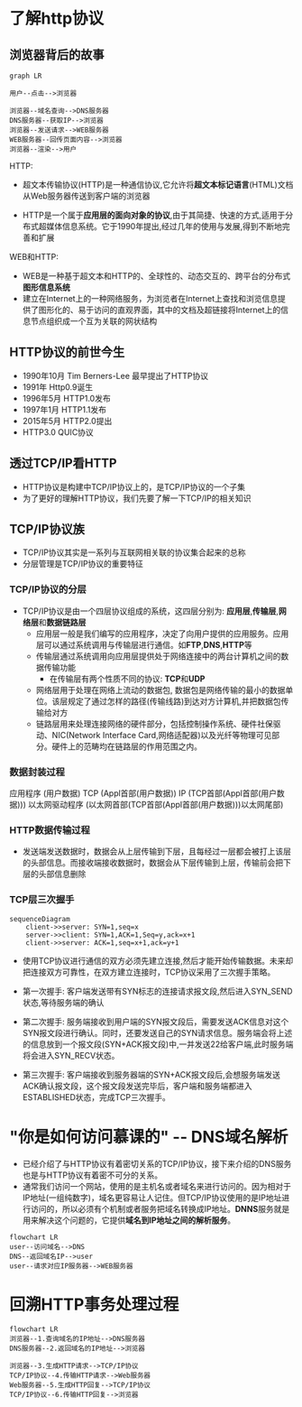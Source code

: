 # 了解http协议
  
## 浏览器背后的故事

```mermaid
graph LR

用户--点击-->浏览器

浏览器--域名查询-->DNS服务器
DNS服务器--获取IP-->浏览器
浏览器--发送请求-->WEB服务器
WEB服务器--回传页面内容-->浏览器
浏览器--渲染-->用户
```

HTTP:

- 超文本传输协议(HTTP)是一种通信协议,它允许将**超文本标记语言**(HTML)文档从Web服务器传送到客户端的浏览器

- HTTP是一个属于**应用层的面向对象的协议**,由于其简捷、快速的方式,适用于分布式超媒体信息系统。它于1990年提出,经过几年的使用与发展,得到不断地完善和扩展

WEB和HTTP:

-  WEB是一种基于超文本和HTTP的、全球性的、动态交互的、跨平台的分布式**图形信息系统**
-  建立在Internet上的一种网络服务，为浏览者在Internet上查找和浏览信息提供了图形化的、易于访问的直观界面，其中的文档及超链接将Internet上的信息节点组织成一个互为关联的网状结构

## HTTP协议的前世今生

- 1990年10月 Tim Berners-Lee 最早提出了HTTP协议
- 1991年     Http0.9诞生
- 1996年5月  HTTP1.0发布
- 1997年1月  HTTP1.1发布
- 2015年5月  HTTP2.0提出
- HTTP3.0 QUIC协议


## 透过TCP/IP看HTTP

- HTTP协议是构建中TCP/IP协议上的，是TCP/IP协议的一个子集
- 为了更好的理解HTTP协议，我们先要了解一下TCP/IP的相关知识

## TCP/IP协议族

- TCP/IP协议其实是一系列与互联网相关联的协议集合起来的总称
- 分层管理是TCP/IP协议的重要特征

### TCP/IP协议的分层

- TCP/IP协议是由一个四层协议组成的系统，这四层分别为: **应用层**,**传输层**,**网络层**和**数据链路层**
  - 应用层一般是我们编写的应用程序，决定了向用户提供的应用服务。应用层可以通过系统调用与传输层进行通信。如**FTP**,**DNS**,**HTTP**等
  - 传输层通过系统调用向应用层提供处于网络连接中的两台计算机之间的数据传输功能
    - 在传输层有两个性质不同的协议: **TCP**和**UDP**
  - 网络层用于处理在网络上流动的数据包, 数据包是网络传输的最小的数据单位。该层规定了通过怎样的路径(传输线路)到达对方计算机,并把数据包传输给对方
  - 链路层用来处理连接网络的硬件部分，包括控制操作系统、硬件社保驱动、NIC(Network Interface Card,网络适配器)以及光纤等物理可见部分。硬件上的范畴均在链路层的作用范围之内。

### 数据封装过程

应用程序        (用户数据)
TCP             (Appl首部(用户数据))
IP              (TCP首部(Appl首部(用户数据)))
以太网驱动程序   (以太网首部(TCP首部(Appl首部(用户数据)))以太网尾部)

### HTTP数据传输过程

- 发送端发送数据时，数据会从上层传输到下层，且每经过一层都会被打上该层的头部信息。而接收端接收数据时，数据会从下层传输到上层，传输前会把下层的头部信息删除

### TCP层三次握手

```mermaid
sequenceDiagram
    client->>server: SYN=1,seq=x
    server->>client: SYN=1,ACK=1,Seq=y,ack=x+1
    client->>server: ACK=1,seq=x+1,ack=y+1
```

- 使用TCP协议进行通信的双方必须先建立连接,然后才能开始传输数据。未来却把连接双方可靠性，在双方建立连接时，TCP协议采用了三次握手策略。

- 第一次握手: 客户端发送带有SYN标志的连接请求报文段,然后进入SYN_SEND状态,等待服务端的确认
- 第二次握手: 服务端接收到用户端的SYN报文段后，需要发送ACK信息对这个SYN报文段进行确认。同时，还要发送自己的SYN请求信息。服务端会将上述的信息放到一个报文段(SYN+ACK报文段)中,一并发送22给客户端,此时服务端将会进入SYN_RECV状态。
- 第三次握手: 客户端接收到服务器端的SYN+ACK报文段后,会想服务端发送ACK确认报文段，这个报文段发送完毕后，客户端和服务端都进入ESTABLISHED状态，完成TCP三次握手。

# "你是如何访问慕课的" -- DNS域名解析

- 已经介绍了与HTTP协议有着密切关系的TCP/IP协议，接下来介绍的DNS服务也是与HTTP协议有着密不可分的关系。
- 通常我们访问一个网站，使用的是主机名或者域名来进行访问的。因为相对于IP地址(一组纯数字)，域名更容易让人记住。但TCP/IP协议使用的是IP地址进行访问的，所以必须有个机制或者服务把域名转换成IP地址。**DNNS**服务就是用来解决这个问题的，它提供**域名到IP地址之间的解析服务**。

```mermaid
flowchart LR
user--访问域名-->DNS
DNS--返回域名IP-->user
user--请求对应IP服务器-->WEB服务器
```

# 回溯HTTP事务处理过程

```mermaid
flowchart LR
浏览器--1.查询域名的IP地址-->DNS服务器
DNS服务器--2.返回域名的IP地址-->浏览器

浏览器--3.生成HTTP请求-->TCP/IP协议
TCP/IP协议--4.传输HTTP请求-->Web服务器
Web服务器--5.生成HTTP回复-->TCP/IP协议
TCP/IP协议--6.传输HTTP回复-->浏览器
```